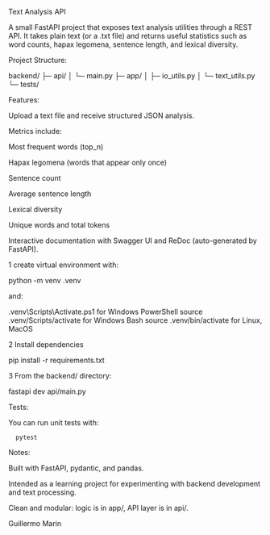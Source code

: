 Text Analysis API

A small FastAPI project that exposes text analysis utilities through a REST API.
It takes plain text (or a .txt file) and returns useful statistics such as word counts, hapax legomena, sentence length, and lexical diversity.

Project Structure:

   backend/
   ├─ api/
   │   └─ main.py
   ├─ app/
   │   ├─ io_utils.py
   │   └─ text_utils.py
   └─ tests/

Features:

Upload a text file and receive structured JSON analysis.

Metrics include:

Most frequent words (top_n)

Hapax legomena (words that appear only once)

Sentence count

Average sentence length

Lexical diversity

Unique words and total tokens

Interactive documentation with Swagger UI and ReDoc (auto-generated by FastAPI).


1 create virtual environment with:

   python -m venv .venv

and:

   .venv\Scripts\Activate.ps1       for Windows PowerShell
   source .venv/Scripts/activate    for Windows Bash
   source .venv/bin/activate        for Linux, MacOS

2 Install dependencies

   pip install -r requirements.txt

3 From the backend/ directory:

   fastapi dev api/main.py

Tests:

   You can run unit tests with:

      pytest

Notes:

Built with FastAPI, pydantic, and pandas.

Intended as a learning project for experimenting with backend development and text processing.

Clean and modular: logic is in app/, API layer is in api/.

Guillermo Marin
